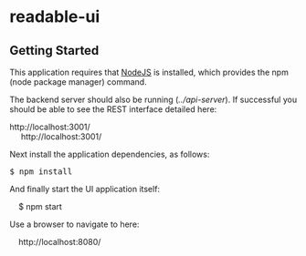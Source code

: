 
# readable-ui

## Getting Started

This application requires that [NodeJS](https://nodejs.org/en/) is installed, which provides
the npm (node package manager) command.

The backend server should also be running (_../api-server_). If successful you should be able
to see the REST interface detailed here:

<div>
    http://localhost:3001/
</div>

<div style="padding-left: 20px">
    http://localhost:3001/
</div>

Next install the application dependencies, as follows:

<pre>
$ npm install
</pre>

And finally start the UI application itself:

&nbsp;&nbsp;&nbsp; $ npm start

Use a browser to navigate to here:

&nbsp;&nbsp;&nbsp; http://localhost:8080/

